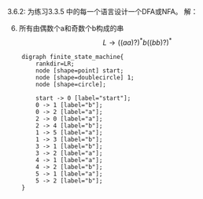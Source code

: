 3.6.2: 为练习3.3.5 中的每一个语言设计一个DFA或NFA。
解：

6) 所有由偶数个a和奇数个b构成的串
$$
    L \rightarrow ((aa)?)^*b((bb)?)^* 
$$

```graphviz
    digraph finite_state_machine{
        rankdir=LR;
        node [shape=point] start;
        node [shape=doublecircle] 1;
        node [shape=circle];

        start -> 0 [label="start"];
        0 -> 1 [label="b"];
        0 -> 2 [label="a"];
        2 -> 0 [label="a"];
        2 -> 4 [label="b"];
        1 -> 5 [label="a"];
        1 -> 3 [label="b"];
        3 -> 1 [label="b"];
        3 -> 2 [label="a"];
        4 -> 1 [label="a"];
        4 -> 2 [label="b"];
        5 -> 1 [label="a"];
        5 -> 2 [label="b"];
    }
```